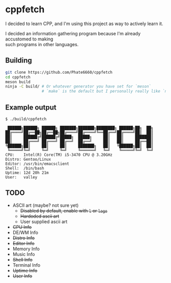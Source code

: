 # cppfetch

I decided to learn CPP, and I'm using this project as way to actively learn it.

I decided an information gathering program because I'm already accustomed to making<br>
such programs in other languages.

## Building

```bash
git clone https://github.com/Phate6660/cppfetch
cd cppfetch
meson build
ninja -C build/ # Or whatever generator you have set for `meson`
                # `make` is the default but I personally really like `ninja`
```

## Example output

`$ ./build/cppfetch`

```
 ██████╗██████╗ ██████╗ ███████╗███████╗████████╗ ██████╗██╗  ██╗
██╔════╝██╔══██╗██╔══██╗██╔════╝██╔════╝╚══██╔══╝██╔════╝██║  ██║
██║     ██████╔╝██████╔╝█████╗  █████╗     ██║   ██║     ███████║
██║     ██╔═══╝ ██╔═══╝ ██╔══╝  ██╔══╝     ██║   ██║     ██╔══██║
╚██████╗██║     ██║     ██║     ███████╗   ██║   ╚██████╗██║  ██║
 ╚═════╝╚═╝     ╚═╝     ╚═╝     ╚══════╝   ╚═╝    ╚═════╝╚═╝  ╚═╝
CPU:    Intel(R) Core(TM) i5-3470 CPU @ 3.20GHz
Distro: Gentoo/Linux
Editor: /usr/bin/emacsclient
Shell:  /bin/bash
Uptime: 12d 20h 21m
User:   valley
```

## TODO

- ASCII art (maybe? not sure yet)
  + ~~Disabled by default, enable with `l` or `logo`~~
  + ~~Hardoded ascii art~~
  + User supplied ascii art
- ~~CPU Info~~
- DE/WM Info
- ~~Distro Info~~
- ~~Editor Info~~
- Memory Info
- Music Info
- ~~Shell Info~~
- Terminal Info
- ~~Uptime Info~~
- ~~User Info~~

